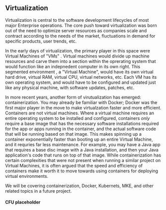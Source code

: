 ## Virtualization


Virtualization is central to the software development lifecycles of most major Enterprise operations. The core push toward virtualization was born out of the need to optimize server resources as companies scale and contract according to the needs of the market,  fluctuations in demand for specific products, user trends, etc. 

In the early days of virtualization, the primary player in this space were Virtual Machines of "VMs" . Virtual machines would divide up machine resources and carve them into a section within the oprerating system that would function like an indepnedent computer in its own right.  This segmented environment , a "Virtual Machine", would have its own virtual hard drive, virtual RAM, virtual CPU, virtual networks, etc. Each VM has its own operating system, and would have to be configured and updated just like any physical machine, with software updates, patches, etc. 

In more recent years, another form of virutualization has emerged: containerization. You may already be familiar with Docker; Docker was the first major player in the move to make virtualzation faster and more efficient.  Containers are not virtual machines. Where a virtual machine requires an entire operating system to be installed and configured, containers *only* require a base image that has the necessary software installations required for the app or apps running in the container, and the actual software code that will be running based on that image. This makes spinning up a container exponentially faster than booting up an entire Virtual Machine, and it requries far less maintenance.  For example, you may have a Java app that requires a base disc image with a Java installation, and then your Java application's code that runs on top of that image.  While containerization has certain complexities that were not present when running a similar project on Virtual Machines, it is often argued that the speed and efficiency of containers make it worth it to move towards using containers for deploying virtual environments. 

We will be covering containerization, Docker, Kubernets, MKE, and other related topics in a future project. 


#### CFU placeholder